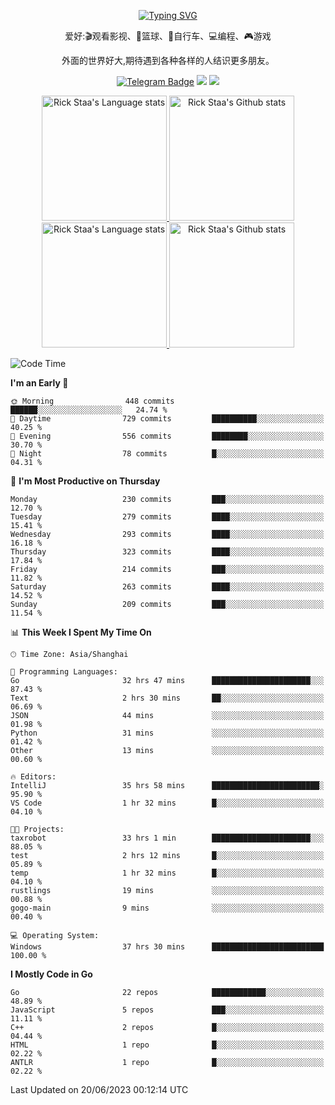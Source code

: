 <div align="center"> 

[![Typing SVG](https://readme-typing-svg.herokuapp.com?size=25&duration=2500&color=eeeeee&vCenter=true&width=200&height=40&lines=Hi+there+%F0%9F%91%8B%F0%9F%8F%BB;I'm+DanBai)](https://git.io/typing-svg)

爱好:🎬观看影视、🏀篮球、🚴自行车、💻编程、🎮游戏

外面的世界好大,期待遇到各种各样的人结识更多朋友。

[![Telegram Badge](https://img.shields.io/badge/-Telegram-blue?style=flat&logo=Telegram&logoColor=white)](https://t.me/danbai9420) 
[![](https://img.shields.io/badge/-Blog-brightgreen?style=flat&logo=Blogger&logoColor=white)](https://p00q.cn)
[![](https://img.shields.io/badge/-Email-red?style=flat&logo=Mail.Ru&logoColor=white)](mailto:danbai@88.com)
</div>

<!-- Light Mode -->
<div align="center"> 
<a href="https://github.com/anuraghazra/github-readme-stats#gh-light-mode-only">
<img height=200 src="https://github-readme-stats.vercel.app/api/top-langs/?username=danbai225&layout=compact&langs_count=10&hide_border=1&role=OWNER,COLLABORATOR#gh-light-mode-only" alt="Rick Staa's Language stats" />
</a>
<a href="https://github.com/anuraghazra/github-readme-stats#gh-light-mode-only">
<img height=200 src="https://github-readme-stats.vercel.app/api?username=danbai225&show_icons=true&count_private=true&line_height=28&hide_border=1&include_all_commits=true&card_width=450&role=OWNER,COLLABORATOR&exclude_repo=github-readme-stats#gh-light-mode-only" alt="Rick Staa's Github stats" />
</a>
</div>

<!-- Dark Mode -->
<div align="center"> 
<a href="https://github.com/anuraghazra/github-readme-stats#gh-dark-mode-only">
<img height=200 src="https://github-readme-stats.vercel.app/api/top-langs/?username=danbai225&layout=compact&langs_count=10&hide_border=1&role=OWNER,COLLABORATOR&theme=github_dark#gh-dark-mode-only" alt="Rick Staa's Language stats" />
</a>
<a href="https://github.com/anuraghazra/github-readme-stats#gh-dark-mode-only">
<img height=200 src="https://github-readme-stats.vercel.app/api?username=danbai225&show_icons=true&count_private=true&line_height=28&hide_border=1&include_all_commits=true&card_width=450&role=OWNER,COLLABORATOR&exclude_repo=github-readme-stats&theme=github_dark#gh-dark-mode-only" alt="Rick Staa's Github stats" />
</a>
</div>

<!--START_SECTION:waka-->
![Code Time](http://img.shields.io/badge/Code%20Time-467%20hrs%2037%20mins-blue)

**I'm an Early 🐤** 

```text
🌞 Morning                448 commits         ██████░░░░░░░░░░░░░░░░░░░   24.74 % 
🌆 Daytime                729 commits         ██████████░░░░░░░░░░░░░░░   40.25 % 
🌃 Evening                556 commits         ████████░░░░░░░░░░░░░░░░░   30.70 % 
🌙 Night                  78 commits          █░░░░░░░░░░░░░░░░░░░░░░░░   04.31 % 
```
📅 **I'm Most Productive on Thursday** 

```text
Monday                   230 commits         ███░░░░░░░░░░░░░░░░░░░░░░   12.70 % 
Tuesday                  279 commits         ████░░░░░░░░░░░░░░░░░░░░░   15.41 % 
Wednesday                293 commits         ████░░░░░░░░░░░░░░░░░░░░░   16.18 % 
Thursday                 323 commits         ████░░░░░░░░░░░░░░░░░░░░░   17.84 % 
Friday                   214 commits         ███░░░░░░░░░░░░░░░░░░░░░░   11.82 % 
Saturday                 263 commits         ████░░░░░░░░░░░░░░░░░░░░░   14.52 % 
Sunday                   209 commits         ███░░░░░░░░░░░░░░░░░░░░░░   11.54 % 
```


📊 **This Week I Spent My Time On** 

```text
🕑︎ Time Zone: Asia/Shanghai

💬 Programming Languages: 
Go                       32 hrs 47 mins      ██████████████████████░░░   87.43 % 
Text                     2 hrs 30 mins       ██░░░░░░░░░░░░░░░░░░░░░░░   06.69 % 
JSON                     44 mins             ░░░░░░░░░░░░░░░░░░░░░░░░░   01.98 % 
Python                   31 mins             ░░░░░░░░░░░░░░░░░░░░░░░░░   01.42 % 
Other                    13 mins             ░░░░░░░░░░░░░░░░░░░░░░░░░   00.60 % 

🔥 Editors: 
IntelliJ                 35 hrs 58 mins      ████████████████████████░   95.90 % 
VS Code                  1 hr 32 mins        █░░░░░░░░░░░░░░░░░░░░░░░░   04.10 % 

🐱‍💻 Projects: 
taxrobot                 33 hrs 1 min        ██████████████████████░░░   88.05 % 
test                     2 hrs 12 mins       █░░░░░░░░░░░░░░░░░░░░░░░░   05.89 % 
temp                     1 hr 32 mins        █░░░░░░░░░░░░░░░░░░░░░░░░   04.10 % 
rustlings                19 mins             ░░░░░░░░░░░░░░░░░░░░░░░░░   00.88 % 
gogo-main                9 mins              ░░░░░░░░░░░░░░░░░░░░░░░░░   00.40 % 

💻 Operating System: 
Windows                  37 hrs 30 mins      █████████████████████████   100.00 % 
```

**I Mostly Code in Go** 

```text
Go                       22 repos            ████████████░░░░░░░░░░░░░   48.89 % 
JavaScript               5 repos             ███░░░░░░░░░░░░░░░░░░░░░░   11.11 % 
C++                      2 repos             █░░░░░░░░░░░░░░░░░░░░░░░░   04.44 % 
HTML                     1 repo              █░░░░░░░░░░░░░░░░░░░░░░░░   02.22 % 
ANTLR                    1 repo              █░░░░░░░░░░░░░░░░░░░░░░░░   02.22 % 
```




 Last Updated on 20/06/2023 00:12:14 UTC
<!--END_SECTION:waka-->

